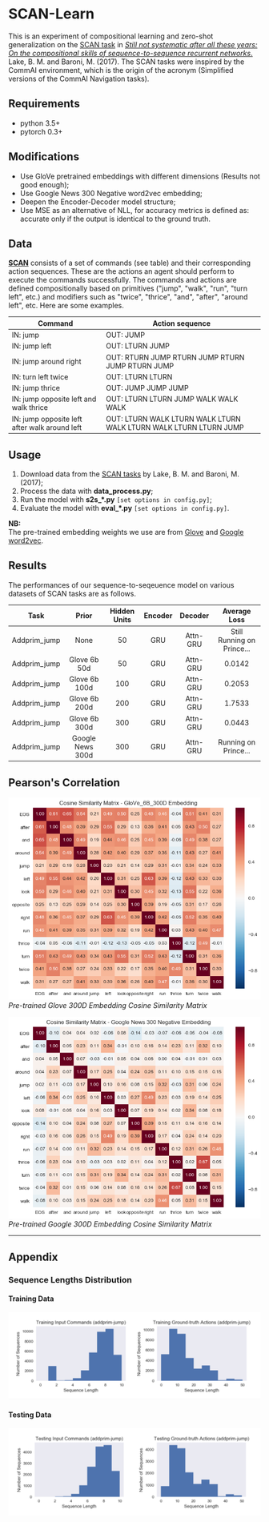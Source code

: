 # SCAN-Learn
This is an experiment of compositional learning and zero-shot generalization on the [SCAN task](https://github.com/brendenlake/SCAN) in [*Still not systematic after all these years: On the compositional skills of sequence-to-sequence recurrent networks*.](https://arxiv.org/abs/1711.00350) Lake, B. M. and Baroni, M. (2017). The SCAN tasks were inspired by the CommAI environment, which is the origin of the acronym (Simplified versions of the CommAI Navigation tasks).  

## Requirements
- python 3.5+
- pytorch 0.3+

## Modifications
- Use GloVe pretrained embeddings with different dimensions (Results not good enough);
- Use Google News 300 Negative word2vec embedding;
- Deepen the Encoder-Decoder model structure;
- Use MSE as an alternative of NLL, for accuracy metrics is defined as: accurate only if the output is identical to the ground truth.

## Data
[**SCAN**](https://github.com/brendenlake/SCAN) consists of a set of commands (see table) and their corresponding action sequences. These are the actions an agent should perform to execute the commands successfully. The commands and actions are defined compositionally based on primitives ("jump", "walk", "run", "turn left", etc.) and modifiers such as "twice", "thrice", "and", "after", "around left", etc. Here are some examples.

|Command | Action sequence |
| --- | --- |
| IN: jump                |                       OUT: JUMP |
| IN: jump left            |                       OUT:  LTURN JUMP |
| IN: jump around right       |                   OUT: RTURN JUMP RTURN JUMP RTURN JUMP RTURN JUMP |
| IN: turn left twice          |                  OUT: LTURN LTURN |
| IN: jump thrice               |                 OUT: JUMP JUMP JUMP |
| IN: jump opposite left and walk thrice   |      OUT: LTURN LTURN JUMP WALK WALK WALK |
| IN: jump opposite left after walk around left | OUT: LTURN WALK LTURN WALK LTURN WALK LTURN WALK LTURN LTURN JUMP |

## Usage
1. Download data from the [SCAN tasks](https://github.com/brendenlake/SCAN) by Lake, B. M. and Baroni, M. (2017);
2. Process the data with **data_process.py**;
3. Run the model with **s2s_\*.py** `[set options in config.py]`;
4. Evaluate the model with **eval_\*.py** `[set options in config.py]`.  

**NB:**   
The pre-trained embedding weights we use are from [Glove](https://nlp.stanford.edu/projects/glove/) and
[Google word2vec](https://code.google.com/archive/p/word2vec/).

## Results
The performances of our sequence-to-seqeuence model on various datasets of SCAN tasks are as follows.

| Task | Prior | Hidden Units | Encoder | Decoder | Average Loss |
|:--------:|:---------:|:---------:|:----------:|:----------:|:----------:|
|Addprim_jump | None | 50 | GRU | Attn-GRU | Still Running on Prince... |
|Addprim_jump | Glove 6b 50d | 50 | GRU | Attn-GRU | 0.0142 |
|Addprim_jump | Glove 6b 100d  | 100 | GRU | Attn-GRU | 0.2053 |
|Addprim_jump | Glove 6b 200d  | 200 | GRU | Attn-GRU | 1.7533 |
|Addprim_jump | Glove 6b 300d  | 300 | GRU | Attn-GRU | 0.0443 |
|Addprim_jump | Google News 300d  | 300 | GRU | Attn-GRU | Running on Prince... |

<!-- |Simple Split | None | 10 | GRU | Attn-GRU | 0.0002 |
|Simple Split | None | 50 | GRU | Attn-GRU | Still Running on Prince... |
|Simple Split | None | 100 | GRU | Attn-GRU | 6.9351 |
|Simple Split | Glove 6b 50d | 50 | GRU | Attn-GRU | 0.0921 |
|---|---|---|---|---|--- | -->

## Pearson's Correlation
![embedding_GloVe_6B300D](plots/cosine_sim_embed300d.png)
*Pre-trained Glove 300D Embedding Cosine Similarity Matrix*

![embedding_GoogleNews300Negative](plots/cosine_sim_embed_ggl300d.png)
*Pre-trained Google 300D Embedding Cosine Similarity Matrix*

---
## Appendix

### Sequence Lengths Distribution
#### Training Data
![hist_jump_trn](plots/hist_jump_trn.png)
#### Testing Data
![hist_jump_tst](plots/hist_jump_tst.png)
